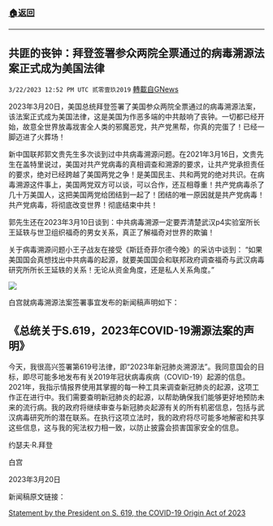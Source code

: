 ###  [:house:返回](README.md)
---


## 共匪的丧钟：拜登签署参众两院全票通过的病毒溯源法案正式成为美国法律
`3/22/2023 12:52 PM UTC 贰零壹玖2019` [轉載自GNews](https://gnews.org/articles/1036140)

2023年3月20日，美国总统拜登签署了美国参众两院全票通过的病毒溯源法案，该法案正式成为美国法律，这是美国为作恶多端的中共敲响了丧钟。一切都已经开始，故意全世界放毒戕害全人类的邪魔恶党，共产党黑帮，你真的完蛋了！已经一脚迈进了火葬场！


新中国联邦郭文贵先生多次谈到过中共病毒溯源问题。在2021年3月16日，文贵先生在盖特里说过，美国对共产党病毒的真相调查和溯源的要求，让共产党承担责任的要求，绝对已经跨越了美国两党之争！是美国民主、共和两党的绝对共识。在病毒溯源这件事上，美国两党双方可以谈，可以合作，还互相尊重！共产党病毒杀了几十万美国人，这把美国两党给团结到一起了！团结的唯一原因就是共产党病毒！共产党病毒，将彻底改变世界！彻底结束中共！

郭先生还在2023年3月10日谈到：中共病毒溯源一定要弄清楚武汉p4实验室所长王延轶与世卫组织福奇的男女关系，真正了解福奇对世界的欺骗！

关于病毒溯源问题小王子战友在接受《斯廷奇菲尔德今晚》的采访中谈到：
“如果美国国会真想找出中共病毒的起源，就要美国国会和联邦政府调查福奇与武汉病毒研究所所长王延轶的关系！无论从资金角度，还是私人关系角度。”


![](https://i.imgur.com/yZmjrux.jpg)


白宫就病毒溯源法案签署事宜发布的新闻稿声明如下：


## 《总统关于S.619，2023年COVID-⁠19溯源法案的声明》

  
今天，我很高兴签署第619号法律，即“2023年新冠肺炎溯源法”。我同意国会的目标，即尽可能多地发布有关2019年冠状病毒疾病（COVID-19）起源的信息。2021年，我指示情报界使用其掌握的每一种工具来调查新冠肺炎的起源，这项工作正在进行中。我们需要查明新冠肺炎的起源，以帮助确保我们能够更好地预防未来的流行病。我的政府将继续审查与新冠肺炎起源有关的所有机密信息，包括与武汉病毒研究所的潜在联系。在执行这项立法时，我的政府将尽可能多地解密和共享这些信息，这与我的宪法权力相一致，以防止披露会损害国家安全的信息。

  

约瑟夫·R.拜登

白宫

  
2023年3月20日



新闻稿原文链接：


[Statement by the President on S. 619, the COVID-19 Origin Act of 2023](https://www.whitehouse.gov/briefing-room/statements-releases/2023/03/20/statement-by-the-president-on-s-619-the-covid-19-origin-act-of-2023/)
